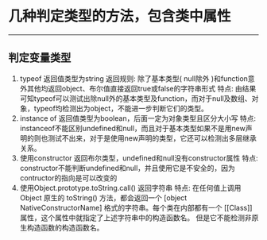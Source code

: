 # 几种判定类型的方法，包含类中属性
***
## 判定变量类型
1. typeof
返回值类型为string
返回规则: 除了基本类型( null除外 )和function意外其他均返回object、布尔值直接返回true或false的字符串形式
特点: 由结果可知typeof可以测试出除null外的基本类型及function，而对于null及数组、对象，typeof均检测出为object，不能进一步判断它们的类型。
2. instance of
返回值类型为boolean，后面一定为对象类型且区分大小写
特点: instanceof不能区别undefined和null，而且对于基本类型如果不是用new声明的则也测试不出来，对于是使用new声明的类型，它还可以检测出多层继承关系。
3. 使用constructor
返回布尔类型，undefined和null没有constructor属性
特点: constructor不能判断undefined和null，并且使用它是不安全的，因为contructor的指向是可以改变的
4. 使用Object.prototype.toString.call()
返回字符串
特点: 在任何值上调用 Object 原生的 toString() 方法，都会返回一个 [object NativeConstructorName] 格式的字符串。每个类在内部都有一个 [[Class]] 属性，这个属性中就指定了上述字符串中的构造函数名。
但是它不能检测非原生构造函数的构造函数名。